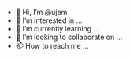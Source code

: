 - 👋 Hi, I’m @ujem
- 👀 I’m interested in ...
- 🌱 I’m currently learning ...
- 💞️ I’m looking to collaborate on ...
- 📫 How to reach me ...

<!---
ujem/ujem is a ✨ special ✨ repository because its `README.md` (this file) appears on your GitHub profile.
You can click the Preview link to take a look at your changes.
--->

